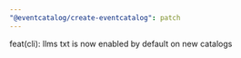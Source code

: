 ```yaml
---
"@eventcatalog/create-eventcatalog": patch
---
```


feat(cli): llms txt is now enabled by default on new catalogs
